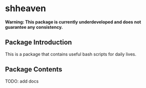 # shheaven

**Warning: This package is currently underdeveloped and does not guarantee any consistency.**

## Package Introduction

This is a package that contains useful bash scripts for daily lives.

## Package Contents

TODO: add docs